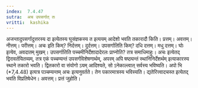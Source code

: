 ```yaml
---
index:  7.4.47
sutra:  अच उपसर्गात् तः
vritti:  kashika 
---
```


अजन्तादुपसर्गादुत्तरस्य दा इत्येतस्य घुसंज्ञकस्य त इत्ययम् आदेशो भवति तकारादौ किति। प्रत्तम्। अवत्तम्। नीत्तम्। परीत्तम्। अचः इति किम्? निर्दत्तम्। दुर्दत्तम्। उपसर्गातिति किम्? दधि दत्तम्। मधु दत्तम्। घोः इत्येव, अवदातम् मुखम्। उपसर्गातिति पच्चमीनिर्देशादादेरलः प्राप्नोति? तत्र समाधिमाहुः। अचः इत्येतद् द्विरावर्तयितव्यम्, तत्र एकं पच्चम्यन्तं उपसर्गविशेषणार्थम्, अपरम् अपि षष्ठ्यन्तं स्थानिनिर्देशर्थम् इत्याकारस्य स्थाने तकारो भवति। द्वितकारो वा संयोगो ऽयम् आदिश्यते, सो ऽनेकाल्त्वात् सर्वस्य भविष्यति। अपो भि (*7,4.48) इत्यत्र पञ्चम्यन्तम् अचः इत्यनुवर्तते। तेन पकारमात्रस्य भविस्यति। द्यतेरित्त्वादचस्त इत्येतद् भवति विप्रतिषेधेन। अवत्तम्। प्रत्तं जुहोति।

